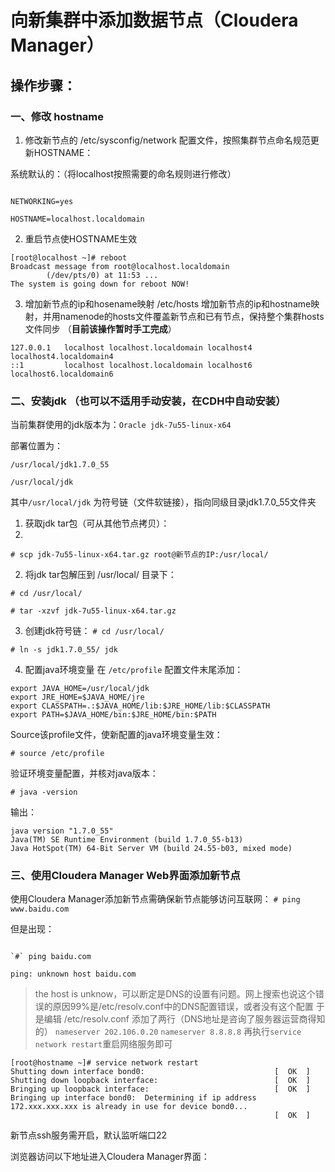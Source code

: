 # 向新集群中添加数据节点（Cloudera Manager）
## 操作步骤：
### 一、修改 hostname
1. 修改新节点的 /etc/sysconfig/network 配置文件，按照集群节点命名规范更新HOSTNAME：

系统默认的：（将localhost按照需要的命名规则进行修改）

```

NETWORKING=yes

HOSTNAME=localhost.localdomain

```
2. 重启节点使HOSTNAME生效

```
[root@localhost ~]# reboot
Broadcast message from root@localhost.localdomain
        (/dev/pts/0) at 11:53 ...
The system is going down for reboot NOW!

```
3. 增加新节点的ip和hosename映射
/etc/hosts
增加新节点的ip和hostname映射，并用namenode的hosts文件覆盖新节点和已有节点，保持整个集群hosts文件同步
（__目前该操作暂时手工完成__）
```
127.0.0.1   localhost localhost.localdomain localhost4 localhost4.localdomain4
::1         localhost localhost.localdomain localhost6 localhost6.localdomain6
```

### 二、安装jdk （也可以不适用手动安装，在CDH中自动安装）
当前集群使用的jdk版本为：`Oracle jdk-7u55-linux-x64`

部署位置为：

`/usr/local/jdk1.7.0_55`

`/usr/local/jdk`

其中`/usr/local/jdk` 为符号链（文件软链接），指向同级目录jdk1.7.0_55文件夹

1. 获取jdk tar包（可从其他节点拷贝）：
2. 
`# scp jdk-7u55-linux-x64.tar.gz root@新节点的IP:/usr/local/`

2. 将jdk tar包解压到 /usr/local/ 目录下：

`# cd /usr/local/`

`# tar -xzvf jdk-7u55-linux-x64.tar.gz`

3. 创建jdk符号链：
`# cd /usr/local/`

`# ln -s jdk1.7.0_55/ jdk`

4. 配置java环境变量 
在 `/etc/profile` 配置文件末尾添加：
```
export JAVA_HOME=/usr/local/jdk
export JRE_HOME=$JAVA_HOME/jre
export CLASSPATH=.:$JAVA_HOME/lib:$JRE_HOME/lib:$CLASSPATH
export PATH=$JAVA_HOME/bin:$JRE_HOME/bin:$PATH
```
Source该profile文件，使新配置的java环境变量生效：

`# source /etc/profile`

验证环境变量配置，并核对java版本：

`# java -version`

输出：
```
java version "1.7.0_55"
Java(TM) SE Runtime Environment (build 1.7.0_55-b13)
Java HotSpot(TM) 64-Bit Server VM (build 24.55-b03, mixed mode)
```

### 三、使用Cloudera Manager Web界面添加新节点
使用Cloudera Manager添加新节点需确保新节点能够访问互联网：
`# ping www.baidu.com`

但是出现：
```

`#` ping baidu.com

ping: unknown host baidu.com

```
> the host is unknow，可以断定是DNS的设置有问题。网上搜索也说这个错误的原因99%是/etc/resolv.conf中的DNS配置错误，或者没有这个配置
于是编辑 /etc/resolv.conf
添加了两行（DNS地址是咨询了服务器运营商得知的）
`nameserver 202.106.0.20`
`nameserver 8.8.8.8`
再执行`service network restart`重启网络服务即可

```
[root@hostname ~]# service network restart
Shutting down interface bond0:                             [  OK  ]
Shutting down loopback interface:                          [  OK  ]
Bringing up loopback interface:                            [  OK  ]
Bringing up interface bond0:  Determining if ip address 172.xxx.xxx.xxx is already in use for device bond0...
                                                           [  OK  ]

```

新节点ssh服务需开启，默认监听端口22

浏览器访问以下地址进入Cloudera Manager界面：
